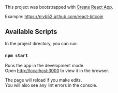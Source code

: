 This project was bootstrapped with [Create React App](https://github.com/facebook/create-react-app).

Example: https://nivb52.github.com/react-bitcoin


## Available Scripts

In the project directory, you can run:

### `npm start`

Runs the app in the development mode.<br>
Open [http://localhost:3000](http://localhost:3000) to view it in the browser.

The page will reload if you make edits.<br>
You will also see any lint errors in the console.
